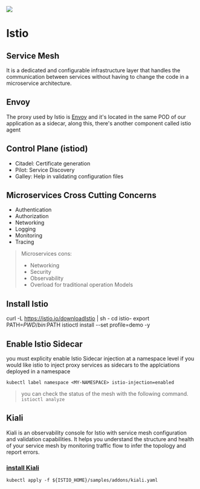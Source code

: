 <img src="icons/istio
.png" />

# Istio

## Service Mesh

It is a dedicated and configurable infrastructure layer that handles the communication between services without having to change the code in a microservice architecture.

## Envoy

The proxy used by Istio is [Envoy](https://www.envoyproxy.io/) and it's located in the same POD of our application as a sidecar, along this, there's another component called istio agent

## Control Plane (istiod)

* Citadel: Certificate generation
* Pilot: Service Discovery
* Galley: Help in validating configuration files

## Microservices Cross Cutting Concerns 

* Authentication
* Authorization
* Networking
* Logging
* Monitoring
* Tracing

> Microservices cons: 
>* Networking
>* Security
>* Observability
>* Overload for traditional operation Models

## Install Istio

curl -L https://istio.io/downloadIstio | sh -
cd istio-<version-number>
export PATH=$PWD/bin:$PATH
istioctl install --set profile=demo -y

## Enable Istio Sidecar

you must  explicity enable Istio Sidecar injection at a namespace level if you would like istio to inject proxy services as sidecars to the applciations deployed in a namespace

`kubectl label namespace <MY-NAMESPACE> istio-injection=enabled`

> you can check the status of the mesh with the following command. `istioctl analyze`

## Kiali

Kiali is an observability console for Istio with service mesh configuration and validation capabilities. It helps you understand the structure and health of your service mesh by monitoring traffic flow to infer the topology and report errors. 

### [install Kiali](https://kiali.io/docs/installation/quick-start/)

`kubectl apply -f ${ISTIO_HOME}/samples/addons/kiali.yaml`